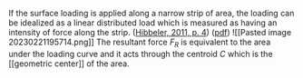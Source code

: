 If the surface loading is applied along a narrow strip of area, the loading can be idealized as a linear distributed load which is measured as having an intensity of force along the strip. ([Hibbeler, 2011, p. 4](zotero://select/library/items/XW832UJH)) ([pdf](zotero://open-pdf/library/items/5Q89FKQF?page=23&annotation=DZFHLE6M))
![[Pasted image 20230221195714.png]]
The resultant force $F_R$ is equivalent to the area under the loading curve and it acts through the centroid $C$ which is the [[geometric center]] of the area. 